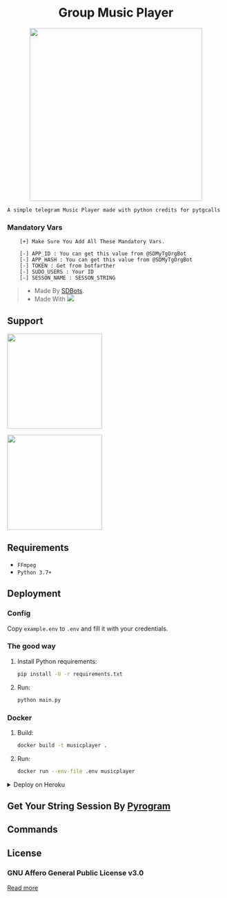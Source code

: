 <h1 align="center"><b><b> Group Music Player </b></b></h1>

<p align="center"><a href="https://t.me/SDBOTz"><img src="https://telegra.ph/file/7c4dd52587d25aeb527b3.png" width="400"></a></p>
<p align="center">

```
A simple telegram Music Player made with python credits for pytgcalls
```

### Mandatory Vars 
```
    [+] Make Sure You Add All These Mandatory Vars. 
    
    [-] APP_ID : You can get this value from @SDMyTgOrgBot
    [-] APP_HASH : You can get this value from @SDMyTgOrgBot
    [-] TOKEN : Get from botfarther
    [-] SUDO_USERS : Your ID
    [-] SESSON_NAME : SESSON_STRING

```
> - Made By [SDBots](https://t.me/SDBOTs_Inifinity).
> - Made With <a href="https://www.python.org"><img src="https://img.icons8.com/color/48/000000/python--v1.png"/></a>

## Support
   <a href="https://t.me/SDBOTs_Inifinity"><img src="https://img.shields.io/badge/Channel%20Support%3F-yes-green?&style=flat-square?&logo=telegram" width=220px></a></p>
   <a href="https://t.me/SDBOTz"><img src="https://img.shields.io/badge/Group%20Support%3F-yes-green?&style=flat-square?&logo=telegram" width=220px></a></p>

## Requirements

- `FFmpeg`
- `Python 3.7+`

## Deployment

### Config

Copy `example.env` to `.env` and fill it with your credentials.

### The good way

1. Install Python requirements:
   ```bash
   pip install -U -r requirements.txt
   ```
2. Run:
   ```bash
   python main.py
   ```
### Docker

1. Build:
   ```bash
   docker build -t musicplayer .
   ```
2. Run:
   ```bash
   docker run --env-file .env musicplayer
   ```

<details>
  <summary> Deploy on Heroku </summary>
  <br/>

[![Deploy](https://www.herokucdn.com/deploy/button.svg)](https://heroku.com/deploy?template=https://github.com/sadew451/TgMusicPlayer)

</details>


## Get Your String Session By [Pyrogram](https://replit.com/@sadew451/TGStringSession#main.py)
## Commands

## License

### GNU Affero General Public License v3.0

[Read more](https://t.me/SDBOTs_Inifinity)
